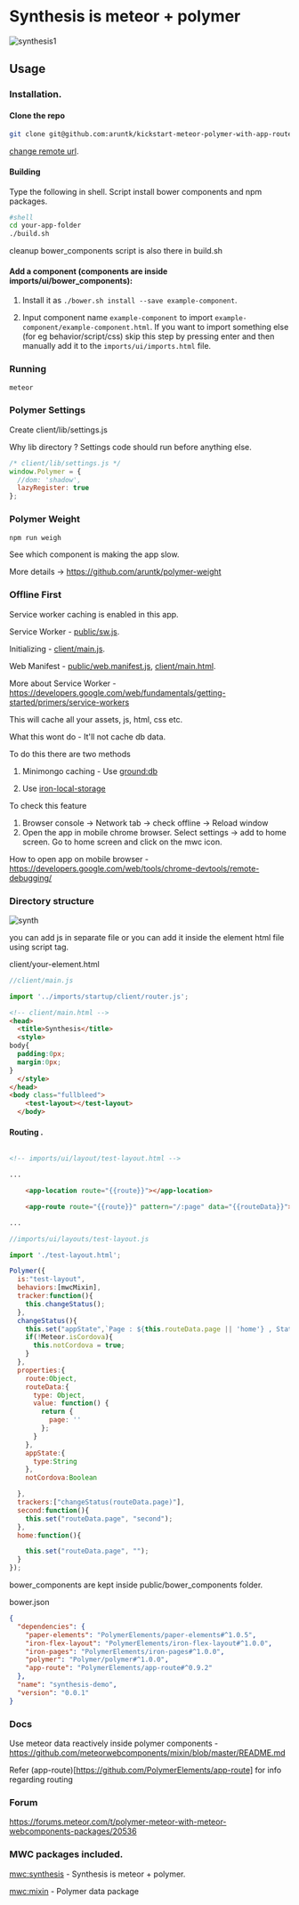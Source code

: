 # Synthesis is meteor + polymer

![synthesis1](https://cloud.githubusercontent.com/assets/6007432/14216652/9da7131a-f867-11e5-9f84-6dd75d60dd45.gif)

## Usage

### Installation.

#### Clone the repo 
```sh
git clone git@github.com:aruntk/kickstart-meteor-polymer-with-app-route.git your-app-folder
```
[change remote url](https://help.github.com/articles/changing-a-remote-s-url/).

#### Building

Type the following in shell. Script install bower components and npm packages.
```sh
#shell
cd your-app-folder
./build.sh
```
cleanup bower_components script is also there in build.sh

#### Add a component (components are inside imports/ui/bower_components):

1. Install it as `./bower.sh install --save example-component`.

2. Input component name `example-component` to import `example-component/example-component.html`. If you want to import something else (for eg behavior/script/css) skip this step by pressing enter and then manually add it to the `imports/ui/imports.html` file.



### Running
```sh
meteor
```

### Polymer Settings

Create client/lib/settings.js

Why lib directory ? Settings code should run before anything else. 

```js
/* client/lib/settings.js */
window.Polymer = {
  //dom: 'shadow',
  lazyRegister: true
};
```
### Polymer Weight

```sh
npm run weigh
```
See which component is making the app slow.

More details -> https://github.com/aruntk/polymer-weight


### Offline First

Service worker caching is enabled in this app. 

Service Worker - [public/sw.js](public/sw.js).

Initializing - [client/main.js](client/main.js). 

Web Manifest - [public/web.manifest.js](public/web.manifest.js), [client/main.html](client/main.html#L5).

More about Service Worker - https://developers.google.com/web/fundamentals/getting-started/primers/service-workers

This will cache all your assets, js, html, css etc.

What this wont do - It'll not cache db data. 

To do this there are two methods

1. Minimongo caching - Use [ground:db](https://github.com/GroundMeteor/db)

2. Use [iron-local-storage](https://elements.polymer-project.org/elements/iron-localstorage)

To check this feature

1. Browser console -> Network tab -> check offline -> Reload window
2. Open the app in mobile chrome browser. Select settings -> add to home screen. Go to home screen and click on the mwc icon.

How to open app on mobile browser - https://developers.google.com/web/tools/chrome-devtools/remote-debugging/

### Directory structure

![synth](https://cloud.githubusercontent.com/assets/6007432/17208165/f52a1aa0-54d4-11e6-85fe-f41fc1e2e5c9.png)

you can add js in separate file or you can add it inside the element html file using script tag.

client/your-element.html



```js
//client/main.js

import '../imports/startup/client/router.js';

```

```html
<!-- client/main.html -->
<head>
  <title>Synthesis</title>
  <style>
body{
  padding:0px;
  margin:0px;
}
  </style>
</head>
<body class="fullbleed">
    <test-layout></test-layout>
  </body>
```
#### Routing . 

```html

<!-- imports/ui/layout/test-layout.html -->

...

    <app-location route="{{route}}"></app-location>

    <app-route route="{{route}}" pattern="/:page" data="{{routeData}}"></app-route>

...

```

```js
//imports/ui/layouts/test-layout.js

import './test-layout.html';

Polymer({
  is:"test-layout",
  behaviors:[mwcMixin],
  tracker:function(){
    this.changeStatus();
  },
  changeStatus(){
    this.set("appState",`Page : ${this.routeData.page || 'home'} , Status : ${Meteor.status().status}`);
    if(!Meteor.isCordova){
      this.notCordova = true;
    }
  },
  properties:{
    route:Object,
    routeData:{
      type: Object,
      value: function() {
        return {
          page: ''
        };
      }
    },
    appState:{
      type:String
    },
    notCordova:Boolean

  },
  trackers:["changeStatus(routeData.page)"],
  second:function(){
    this.set("routeData.page", "second"); 
  },
  home:function(){

    this.set("routeData.page", ""); 
  }
});


```

bower_components are kept inside public/bower_components folder.

bower.json

```json
{
  "dependencies": {
    "paper-elements": "PolymerElements/paper-elements#^1.0.5",
    "iron-flex-layout": "PolymerElements/iron-flex-layout#^1.0.0",
    "iron-pages": "PolymerElements/iron-pages#^1.0.0",
    "polymer": "Polymer/polymer#^1.0.0",
    "app-route": "PolymerElements/app-route#^0.9.2"
  },
  "name": "synthesis-demo",
  "version": "0.0.1"
}
```

### Docs

Use meteor data reactively inside polymer components - https://github.com/meteorwebcomponents/mixin/blob/master/README.md

Refer (app-route)[https://github.com/PolymerElements/app-route] for info regarding routing

### Forum 

https://forums.meteor.com/t/polymer-meteor-with-meteor-webcomponents-packages/20536

### MWC packages included.

[mwc:synthesis](https://github.com/meteorwebcomponents/synthesis) -  Synthesis is meteor + polymer.

[mwc:mixin](https://github.com/meteorwebcomponents/mixin) -  Polymer data package
